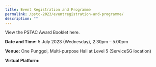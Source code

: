 ```yaml
---
title: Event Registration and Programme
permalink: /pstc-2023/eventregistration-and-programme/
description: ""
---
```

View the PSTAC Award Booklet here.

**Date and Time:** 5 July 2023 (Wednesday), 2.30pm – 5.00pm

**Venue:** One Punggol, Multi-purpose Hall at Level 5 (ServiceSG location)

**Virtual Platform:**